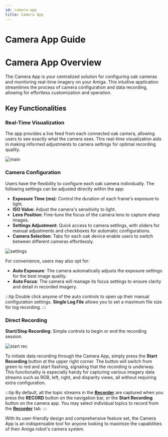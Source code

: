 ```yaml
---
id: camera-app
title: Camera App
---
```


# Camera App Guide

# Camera App Overview

The Camera App is your centralized solution for configuring oak cameras and monitoring real-time
imagery on your Amiga.
This intuitive application streamlines the process of camera configuration and data recording,
allowing for effortless customization and operation.

## Key Functionalities

### Real-Time Visualization

The app provides a live feed from each connected oak camera, allowing users to see exactly what the
camera sees.
This real-time visualization aids in making informed adjustments to camera settings for optimal
recording quality.

![main](https://github.com/farm-ng/amiga-dev-kit/assets/133177230/1a146c44-e9f7-40de-ad75-df26a6c2bba7)

### Camera Configuration

Users have the flexibility to configure each oak camera individually.
The following settings can be adjusted directly within the app:

- **Exposure Time (ms)**: Control the duration of each frame's exposure to light.
- **ISO Value**: Adjust the camera's sensitivity to light.
- **Lens Position**: Fine-tune the focus of the camera lens to capture sharp images.
- **Settings Adjustment**: Quick access to camera settings, with sliders for manual adjustments and
checkboxes for automatic configurations.
- **Camera Selection**: Tabs for each oak device enable users to switch between different cameras effortlessly.

![settings](https://github.com/farm-ng/amiga-dev-kit/assets/133177230/3da3b23d-8c59-45b8-bbb4-c86b388edd64)

For convenience, users may also opt for:

- **Auto Exposure**: The camera automatically adjusts the exposure settings for the best image quality.
- **Auto Focus**: The camera will manage its focus settings to ensure clarity and detail in recorded
imagery.

:::tip
Double click anyone of the auto controls to open up their manual configuration settings. **Single Log File** allows you to set a maximum file size for log recording.
:::

### Direct Recording

**Start/Stop Recording**: Simple controls to begin or end the recording session.

![start rec](https://github.com/farm-ng/amiga-dev-kit/assets/133177230/cb1d2d19-aaf5-4091-9d65-b2bf7b6e7499)

To initiate data recording through the Camera App,
 simply press the **Start Recording** button at
  the upper right corner. The button will
   switch from green to red and start flashing,
    signaling that the recording is underway.
     This functionality is especially handy
      for capturing various imagery data
       streams such as RGB, left, right, and disparity views,
        all without requiring extra configuration.

:::tip
By default, all the topic streams in the
 [**Recorder**](/docs/apps/launcher/#recorder)
are captured when you press the **RECORD** button on the
 navigation bar, or the **Start Recording** button
  on the camera app. You may select individual topics
   to record from the [**Recorder**](/docs/apps/launcher/#recorder) tab.
:::

With its user-friendly design and comprehensive
 feature set, the Camera App is an indispensable tool
for anyone looking to maximize the capabilities
 of their Amiga robot's camera system.
